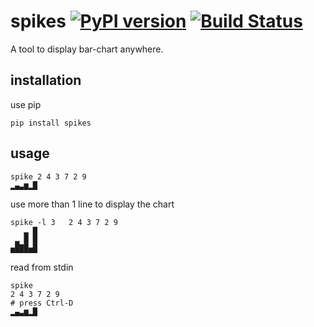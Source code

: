 # spikes [![PyPI version](https://badge.fury.io/py/spikes@2x.png)](https://badge.fury.io/py/spikes) [![Build Status](https://travis-ci.org/eendroroy/spikes.svg?branch=master)](https://travis-ci.org/eendroroy/spikes)

A tool to display bar-chart anywhere.

## installation
use pip

    pip install spikes

## usage

    spike 2 4 3 7 2 9
    ▂▄▃▆▂█

use more than 1 line to display the chart

    spike -l 3   2 4 3 7 2 9
       ▃ █
     ▃ █ █
    ▅███▅█

read from stdin

    spike
    2 4 3 7 2 9
    # press Ctrl-D
    ▂▄▃▆▂█
